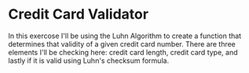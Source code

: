 # Credit Card Validator

In this exercose I'll be using the Luhn Algorithm to create a function that determines that validity of a
given credit card number. There are three elements I'll be checking here: credit card length, credit card
type, and lastly if it is valid using Luhn's checksum formula.

